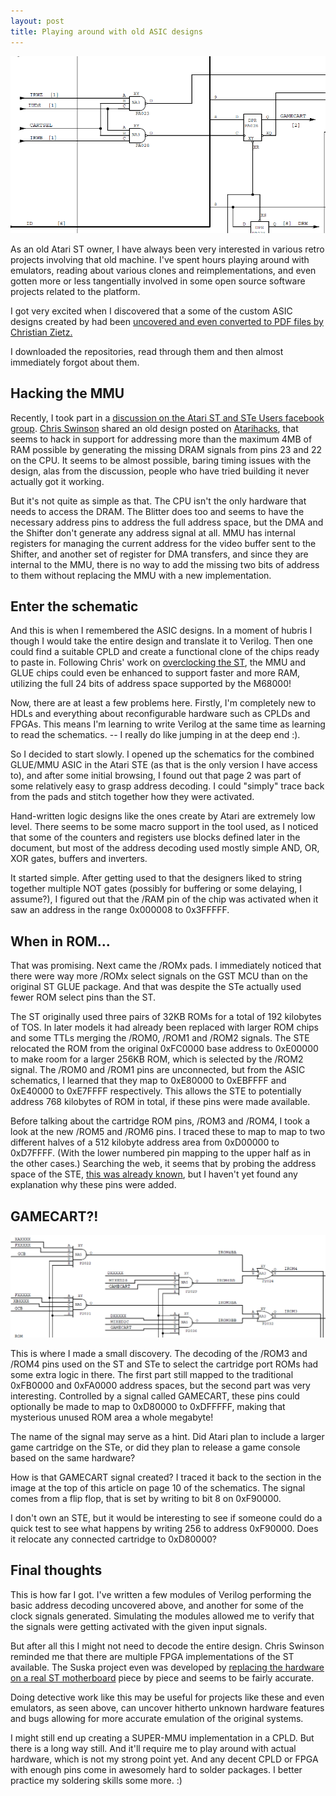 ```yaml
---
layout: post
title: Playing around with old ASIC designs
---
```


![GAMECART?](/images/GAMECART.png "Inside the STE GLUE/MMC chip")

As an old Atari ST owner, I have always been very interested in various retro
projects involving that old machine. I've spent hours playing around with emulators,
reading about various clones and reimplementations, and even gotten more or
less tangentially involved in some open source software projects related to the platform.

I got very excited when I discovered that a some of the custom ASIC designs
created by had been [uncovered and even converted to PDF files by Christian Zietz.](https://www.chzsoft.de/asic-web/)

I downloaded the repositories, read through them and then almost immediately forgot about them.

## Hacking the MMU

Recently, I took part in a [discussion on the Atari ST and STe Users facebook group](https://www.facebook.com/groups/133161394213/permalink/10155613110164214/).
[Chris Swinson](https://exxosnews.blogspot.dk/) shared an old design posted on [Atarihacks](http://atari4ever.free.fr/hardware/zip/16mbram.zip),
that seems to hack in support for addressing more than the maximum 4MB of RAM possible by generating the missing DRAM signals from pins 23 and 22 on the CPU.
It seems to be almost possible, baring timing issues with the design, alas from the discussion, people who have tried building it never actually got it working.

But it's not quite as simple as that. The CPU isn't the only hardware that needs to access the DRAM.
The Blitter does too and seems to have the necessary address pins to address the full address space,
but the DMA and the Shifter don't generate any address signal at all.
MMU has internal registers for managing the current address for the video buffer sent to the Shifter,
and another set of register for DMA transfers, and since they are internal to the MMU, there is no way
to add the missing two bits of address to them without replacing the MMU with a new implementation.

## Enter the schematic

And this is when I remembered the ASIC designs. In a moment of hubris I though I would take the entire design
and translate it to Verilog. Then one could find a suitable CPLD and create a functional clone of the
chips ready to paste in. Following Chris' work on [overclocking the ST](https://exxosnews.blogspot.dk/2017/07/ste-booster-powered-by-altera-test.html),
the MMU and GLUE chips could even be enhanced to support faster and more RAM, utilizing the full 24 bits of address space supported by the M68000!

Now, there are at least a few problems here. Firstly, I'm completely new to HDLs
and everything about reconfigurable hardware such as CPLDs and FPGAs. This means
I'm learning to write Verilog at the same time as learning to read the schematics. -- I really do like jumping in at the deep end :).

So I decided to start slowly. I opened up the schematics for the combined GLUE/MMU ASIC in
the Atari STE (as that is the only version I have access to), and after some initial browsing,
I found out that page 2 was part of some relatively easy to grasp address decoding.
I could "simply" trace back from the pads and stitch together how they were activated.

Hand-written logic designs like the ones create by Atari are extremely low level.
There seems to be some macro support in the tool used, as I noticed that some of
the counters and registers use blocks defined later in the document, but most of
the address decoding used mostly simple AND, OR, XOR gates, buffers and inverters.

It started simple. After getting used to that the designers liked to string together
multiple NOT gates (possibly for buffering or some delaying, I assume?),
I figured out that the /RAM pin of the chip was activated when it saw an address
in the range 0x000008 to 0x3FFFFF.

## When in ROM...

That was promising. Next came the /ROMx pads. I immediately noticed that there were way more /ROMx select signals
on the GST MCU than on the original ST GLUE package. And that was despite the STe actually used fewer ROM select pins than the ST.

The ST originally used three pairs of 32KB ROMs for a total of 192 kilobytes of TOS.
In later models it had already been replaced with larger ROM chips and some TTLs merging the /ROM0, /ROM1 and /ROM2 signals.
The STE relocated the ROM from the original 0xFC0000 base address to 0xE00000 to make room for a larger 256KB ROM, which is selected by the /ROM2 signal.
The /ROM0 and /ROM1 pins are unconnected, but from the ASIC schematics, I learned that they
map to 0xE80000 to 0xEBFFFF and 0xE40000 to 0xE7FFFF respectively. This allows
the STE to potentially address 768 kilobytes of ROM in total, if these pins were made available.

Before talking about the cartridge ROM pins, /ROM3 and /ROM4, I took a look at
the new /ROM5 and /ROM6 pins. I traced these to map to map to two different halves
of a 512 kilobyte address area from 0xD00000 to  0xD7FFFF. (With the lower numbered pin mapping to the upper half as in the other cases.)
Searching the web, it seems that by probing the address space of the STE,
[this was already known](http://info-coach.fr/atari/hardware/STE-HW.php), but I haven't yet found any explanation why these pins were added.

## GAMECART?!

![cartridge or game cart?](/images/ROM3-4.png "cartridge or game cart?")

This is where I made a small discovery. The decoding of the /ROM3 and /ROM4 pins
used on the ST and STe to select the cartridge port ROMs had some extra logic in there.
The first part still mapped to the traditional 0xFB0000 and 0xFA0000 address spaces, but the second part was very interesting.
Controlled by a signal called GAMECART, these pins could optionally be made to map to 0xD80000 to 0xDFFFFF, making that
mysterious unused ROM area a whole megabyte!

The name of the signal may serve as a hint. Did Atari plan to include a larger
game cartridge on the STe, or did they plan to release a game console based on the same hardware?

How is that GAMECART signal created? I traced it back to the section
in the image at the top of this article on page 10 of the schematics.
The signal comes from a flip flop, that is set by writing to bit 8 on 0xF90000.

I don't own an STE, but it would be interesting to see if someone could do a quick test
to see what happens by writing 256 to address 0xF90000. Does it relocate any connected
cartridge to 0xD80000?

## Final thoughts

This is how far I got. I've written a few modules of Verilog performing the basic
address decoding uncovered above, and another for some of the clock signals generated.
Simulating the modules allowed me to verify that the signals were getting activated with the given input signals.

But after all this I might not need to decode the entire design. Chris Swinson reminded me that there are multiple
FPGA implementations of the ST available. The Suska project even was developed
by [replacing the hardware on a real ST motherboard](https://www.experiment-s.de/en/gallery/) piece by piece and seems to be fairly accurate.

Doing detective work like this may be useful for projects like these and even emulators, as seen above,
can uncover hitherto unknown hardware features and bugs allowing for more accurate emulation of the original systems.

I might still end up creating a SUPER-MMU implementation in a CPLD. But there is
a long way still. And it'll require me to play around with actual hardware, which is not my strong point yet.
And any decent CPLD or FPGA with enough pins come in awesomely hard to solder packages. I better practice my
soldering skills some more. :)
